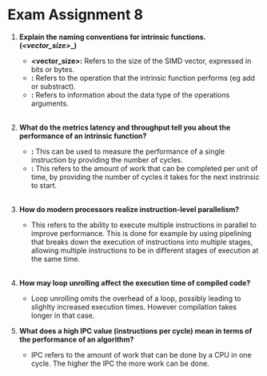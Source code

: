 # Exam Assignment 8

1. **Explain the naming conventions for intrinsic functions. (_<vector_size>_<operation>_<suffix>)**

    * **<vector_size>:** Refers to the size of the SIMD vector, expressed in bits or bytes.
    * **<operation>:** Refers to the operation that the intrinsic function performs (eg add or substract).
    * **<suffix>:** Refers to information about the data type of the operations arguments.
    <br>

2. **What do the metrics latency and throughput tell you about the performance of an intrinsic function?**

    * **<latency>:** This can be used to measure the performance of a single instruction by providing the number of cycles.
    * **<throughput>:** This refers to the amount of work that can be completed per unit of time, by providing the number of cycles it takes for the next instrinsic to start. 
    <br>

3. **How do modern processors realize instruction-level parallelism?**

    * This refers to the ability to execute multiple instructions in parallel to improve performance. This is done for example by using pipelining that breaks down the execution of instructions into multiple stages, allowing multiple instructions to be in different stages of execution at the same time.
    <br>

4. **How may loop unrolling affect the execution time of compiled code?**

    * Loop unrolling omits the overhead of a loop, possibly leading to slighlty increased execution times. However compilation takes longer in that case.

5. **What does a high IPC value (instructions per cycle) mean in terms of the performance of an algorithm?**

    * IPC refers to the amount of work that can be done by a CPU in one cycle. The higher the IPC the more work can be done.
    